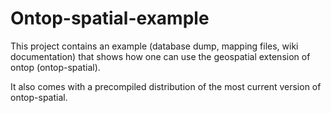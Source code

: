 # Ontop-spatial-example

This project contains an example (database dump, mapping files, wiki documentation) that shows
how one can use the geospatial extension of ontop (ontop-spatial). 

It also comes with a precompiled distribution of the most current version of ontop-spatial. 
